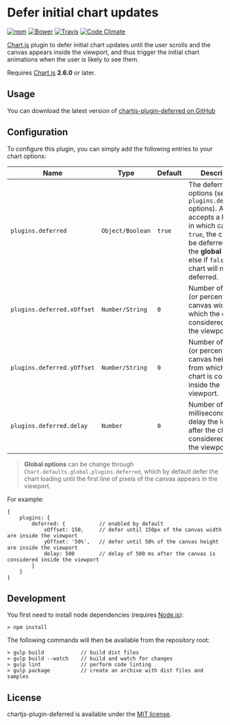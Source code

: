 # Defer initial chart updates

[![npm](https://img.shields.io/npm/v/chartjs-plugin-deferred.svg?style=flat-square)](https://npmjs.com/package/chartjs-plugin-deferred) [![Bower](https://img.shields.io/bower/v/chartjs-plugin-deferred.svg?style=flat-square)](https://libraries.io/bower/chartjs-plugin-deferred) [![Travis](https://img.shields.io/travis/chartjs/chartjs-plugin-deferred.svg?style=flat-square)](https://travis-ci.org/chartjs/chartjs-plugin-deferred) [![Code Climate](https://img.shields.io/codeclimate/github/chartjs/chartjs-plugin-deferred.svg?style=flat-square)](https://codeclimate.com/github/chartjs/chartjs-plugin-deferred)

[Chart.js](http://www.chartjs.org/) plugin to defer initial chart updates until the user scrolls and the canvas appears inside the viewport, and thus trigger the initial chart animations when the user is likely to see them.

Requires [Chart.js](https://github.com/chartjs/Chart.js/releases) **2.6.0** or later.

## Usage

You can download the latest version of [chartjs-plugin-deferred on GitHub](https://github.com/chartjs/chartjs-plugin-deferred/releases/latest)

## Configuration

To configure this plugin, you can simply add the following entries to your chart options:

| Name | Type | Default | Description |
| ---- | ---- | ------- | ----------- |
| `plugins.deferred` | `Object/Boolean` | `true` | The deferred options (see `plugins.deferred.*` options). Also accepts a boolean, in which case if `true`, the chart will be deferred using the **global options**, else if `false`, the chart will not be deferred.
| `plugins.deferred.xOffset` | `Number/String` | `0` | Number of pixels (or percent of the canvas width) from which the chart is considered inside the viewport.
| `plugins.deferred.yOffset` | `Number/String` | `0` | Number of pixels (or percent of the canvas height) from which the chart is considered inside the viewport.
| `plugins.deferred.delay` | `Number` | `0` | Number of milliseconds to delay the loading after the chart is considered inside the viewport.

> **Global options** can be change through `Chart.defaults.global.plugins.deferred`, which by default defer the chart loading until the first line of pixels of the canvas appears in the viewport.

For example:

```
{
    plugins: {
        deferred: {           // enabled by default
            xOffset: 150,     // defer until 150px of the canvas width are inside the viewport
            yOffset: '50%',   // defer until 50% of the canvas height are inside the viewport
            delay: 500        // delay of 500 ms after the canvas is considered inside the viewport
        }
    }
}
```

## Development

You first need to install node dependencies (requires [Node.js](https://nodejs.org/)):

```shell
> npm install
```

The following commands will then be available from the repository root:

```shell
> gulp build            // build dist files
> gulp build --watch    // build and watch for changes
> gulp lint             // perform code linting
> gulp package          // create an archive with dist files and samples
```

## License

chartjs-plugin-deferred is available under the [MIT license](LICENSE.md).
